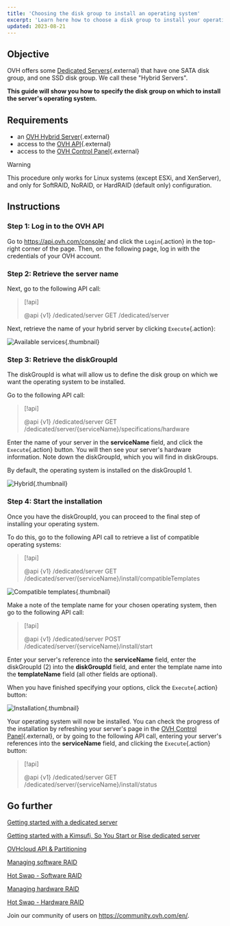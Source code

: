 ```yaml
---
title: 'Choosing the disk group to install an operating system'
excerpt: 'Learn here how to choose a disk group to install your operating system'
updated: 2023-08-21
---
```


## Objective

OVH offers some [Dedicated Servers](https://www.ovh.ie/dedicated_servers/){.external} that have one SATA disk group, and one SSD disk group. We call these "Hybrid Servers".

**This guide will show you how to specify the disk group on which to install the server's operating system.**

## Requirements

* an [OVH Hybrid Server](https://www.ovh.ie/dedicated_servers/){.external}
* access to the [OVH API](https://api.ovh.com/){.external}
* access to the [OVH Control Panel](https://www.ovh.com/auth/?action=gotomanager&from=https://www.ovh.ie/&ovhSubsidiary=ie){.external}

> [!warning]
>
> This procedure only works for Linux systems (except ESXi, and XenServer), and only for SoftRAID, NoRAID, or HardRAID (default only) configuration.
>

## Instructions

### Step 1: Log in to the OVH API

Go to <https://api.ovh.com/console/> and click the `Login`{.action} in the top-right corner of the page. Then, on the following page, log in with the credentials of your OVH account.

### Step 2: Retrieve the server name

Next, go to the following API call:

> [!api]
>
> @api {v1} /dedicated/server GET /dedicated/server
>

Next, retrieve the name of your hybrid server by clicking `Execute`{.action}:

![Available services](images/services-01.png){.thumbnail}

### Step 3: Retrieve the diskGroupId

The diskGroupId is what will allow us to define the disk group on which we want the operating system to be installed.

Go to the following API call:

> [!api]
>
> @api {v1} /dedicated/server GET /dedicated/server/{serviceName}/specifications/hardware
>

Enter the name of your server in the **serviceName** field, and click the `Execute`{.action} button. You will then see your server's hardware information.
Note down the diskGroupId, which you will find in diskGroups.

By default, the operating system is installed on the diskGroupId 1.

![Hybrid](images/hybrid-01.png){.thumbnail}

### Step 4: Start the installation

Once you have the diskGroupId, you can proceed to the final step of installing your operating system.

To do this, go to the following API call to retrieve a list of compatible operating systems:

> [!api]
>
> @api {v1} /dedicated/server GET /dedicated/server/{serviceName}/install/compatibleTemplates
>

![Compatible templates](images/templates-01.png){.thumbnail}

Make a note of the template name for your chosen operating system, then go to the following API call:

> [!api]
>
> @api {v1} /dedicated/server POST /dedicated/server/{serviceName}/install/start
>

Enter your server's reference into the **serviceName** field, enter the diskGroupId (2) into the **diskGroupId** field, and enter the template name into the **templateName** field (all other fields are optional).

When you have finished specifying your options, click the `Execute`{.action} button:

![Installation](images/install-01.png){.thumbnail}

Your operating system will now be installed. You can check the progress of the installation by refreshing your server's page in the [OVH Control Panel](https://www.ovh.com/auth/?action=gotomanager&from=https://www.ovh.ie/&ovhSubsidiary=ie){.external}, or by going to the following API call, entering your server's references into the **serviceName** field, and clicking the `Execute`{.action} button:

> [!api]
>
> @api {v1} /dedicated/server GET /dedicated/server/{serviceName}/install/status
>

## Go further

[Getting started with a dedicated server](/pages/bare_metal_cloud/dedicated_servers/getting-started-with-dedicated-server)

[Getting started with a Kimsufi, So You Start or Rise dedicated server](/pages/bare_metal_cloud/dedicated_servers/getting-started-with-dedicated-server-eco)

[OVHcloud API & Partitioning](/pages/bare_metal_cloud/dedicated_servers/partitioning_ovh)

[Managing software RAID](/pages/bare_metal_cloud/dedicated_servers/raid_soft)

[Hot Swap - Software RAID](/pages/bare_metal_cloud/dedicated_servers/hotswap_raid_soft)

[Managing hardware RAID](/pages/bare_metal_cloud/dedicated_servers/raid_hard)

[Hot Swap - Hardware RAID](/pages/bare_metal_cloud/dedicated_servers/hotswap_raid_hard)

Join our community of users on <https://community.ovh.com/en/>.
